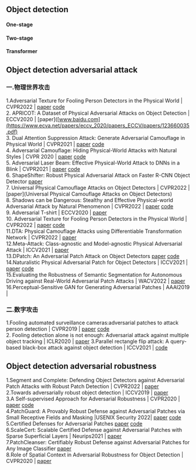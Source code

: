 ## Object detection
#### One-stage
#### Two-stage
#### Transformer


## Object detection adversarial attack

### 一.物理世界攻击
1.Adversarial Texture for Fooling Person Detectors in the Physical World | CVPR2022 |
[paper](https://openaccess.thecvf.com/content/CVPR2022/papers/Hu_Adversarial_Texture_for_Fooling_Person_Detectors_in_the_Physical_World_CVPR_2022_paper.pdf)
[code](https://github.com/WhoTHU/Adversarial_Texture)<br>
2. APRICOT: A Dataset of Physical Adversarial Attacks on Object Detection | ECCV2020 |
 [paper]([www.baidu.com](https://www.ecva.net/papers/eccv_2020/papers_ECCV/papers/123660035.pdf)<br>
3. Dual Attention Suppression Attack: Generate Adversarial Camouflage in Physical World | CVPR2021 |
[paper](https://openaccess.thecvf.com/content/CVPR2021/papers/Wang_Dual_Attention_Suppression_Attack_Generate_Adversarial_Camouflage_in_Physical_World_CVPR_2021_paper.pdf) 
[code](https://github.com/nlsde-safety-team/DualAttentionAttack)<br>
4. Adversarial Camouflage: Hiding Physical-World Attacks with Natural Styles | CVPR 2020 |
[paper](https://openaccess.thecvf.com/content_CVPR_2020/papers/Duan_Adversarial_Camouflage_Hiding_Physical-World_Attacks_With_Natural_Styles_CVPR_2020_paper.pdf)
[code](https://github.com/RjDuan/AdvCam-Hide-Adv-with-Natural-Styles)<br>
5. Adversarial Laser Beam: Effective Physical-World Attack to DNNs in a Blink | CVPR2021 |
[paper](https://openaccess.thecvf.com/content/CVPR2021/papers/Duan_Adversarial_Laser_Beam_Effective_Physical-World_Attack_to_DNNs_in_a_CVPR_2021_paper.pdf) 
[code](https://github.com/RjDuan/Advlight)<br>
6. ShapeShifter: Robust Physical Adversarial Attack on Faster R-CNN Object Detector [paper](https://arxiv.org/pdf/1804.05810.pdf)<br>
7. Universal Physical Camouflage Attacks on Object Detectors  | CVPR2022 |
[paper](Universal Physical Camouflage Attacks on Object Detectors)<br>
8. Shadows can be Dangerous: Stealthy and Effective Physical-world Adversarial Attack by Natural Phenomenon | CVPR2022 |
[paper](https://openaccess.thecvf.com/content/CVPR2022/papers/Zhong_Shadows_Can_Be_Dangerous_Stealthy_and_Effective_Physical-World_Adversarial_Attack_CVPR_2022_paper.pdf) 
[code](https://github.com/hncszyq/ShadowAttack)<br>
9. Adversarial T-shirt | ECCV2020 |
[paper](https://www.ecva.net/papers/eccv_2020/papers_ECCV/papers/123500647.pdf)<br>
10. Adversarial Texture for Fooling Person Detectors in the Physical World | CVPR2022 |
[paper](https://openaccess.thecvf.com/content/CVPR2022/papers/Hu_Adversarial_Texture_for_Fooling_Person_Detectors_in_the_Physical_World_CVPR_2022_paper.pdf)
[code](https://github.com/WhoTHU/Adversarial_Texture)<br>
11.DTA: Physical Camouflage Attacks using Differentiable Transformation Network | CVPR2022 |
[paper](https://openaccess.thecvf.com/content/CVPR2022/papers/Suryanto_DTA_Physical_Camouflage_Attacks_Using_Differentiable_Transformation_Network_CVPR_2022_paper.pdf)<br>
12.Meta-Attack: Class-agnostic and Model-agnostic Physical Adversarial Attack | ICCV2021 |
[paper](https://openaccess.thecvf.com/content/ICCV2021/papers/Feng_Meta-Attack_Class-Agnostic_and_Model-Agnostic_Physical_Adversarial_Attack_ICCV_2021_paper.pdf)<br>
13.DPatch: An Adversarial Patch Attack on Object Detectors
[paper](https://arxiv.org/pdf/1806.02299v4.pdf)
[code](https://github.com/veralauee/DPatch)<br>
14.Naturalistic Physical Adversarial Patch for Object Detectors | ICCV2021 |
[paper](https://openaccess.thecvf.com/content/ICCV2021/papers/Hu_Naturalistic_Physical_Adversarial_Patch_for_Object_Detectors_ICCV_2021_paper.pdf)
[code](https://github.com/aiiu-lab/naturalistic-adversarial-patch)<br>
15.Evaluating the Robustness of Semantic Segmentation for Autonomous Driving against Real-World Adversarial Patch Attacks | WACV2022 |
[paper](https://openaccess.thecvf.com/content/WACV2022/papers/Nesti_Evaluating_the_Robustness_of_Semantic_Segmentation_for_Autonomous_Driving_Against_WACV_2022_paper.pdf)<br>
16.Perceptual-Sensitive GAN for Generating Adversarial Patches | AAAI2019 |<br>




### 二.数字攻击
1.Fooling automated surveillance cameras:adversarial patches to attack person detection | CVPR2019 |
[paper](https://openaccess.thecvf.com/content_CVPRW_2019/papers/CV-COPS/Thys_Fooling_Automated_Surveillance_Cameras_Adversarial_Patches_to_Attack_Person_Detection_CVPRW_2019_paper.pdf)
[code](https://gitlab.com/EAVISE/adversarial-yolo)<br>
2. Fooling detection alone is not enough: Adversarial attack against multiple object tracking | ICLR2020 |
[paper](https://par.nsf.gov/servlets/purl/10197165)
3.Parallel rectangle flip attack: A query-based black-box attack against object detection | ICCV2021 |
[code](https://openaccess.thecvf.com/content/ICCV2021/papers/Liang_Parallel_Rectangle_Flip_Attack_A_Query-Based_Black-Box_Attack_Against_Object_ICCV_2021_paper.pdf)


## Object detection adversarial robustness
1.Segment and Complete: Defending Object Detectors against Adversarial Patch Attacks with Robust Patch Detection | CVPR2022 |
[paper](https://openaccess.thecvf.com/content/CVPR2022/papers/Liu_Segment_and_Complete_Defending_Object_Detectors_Against_Adversarial_Patch_Attacks_CVPR_2022_paper.pdf)<br>
2.Towards adversarially robust object detection |  ICCV2019 |
[paper](https://openaccess.thecvf.com/content_ICCV_2019/papers/Zhang_Towards_Adversarially_Robust_Object_Detection_ICCV_2019_paper.pdf)<br>
3.A Self-supervised Approach for Adversarial Robustness | CVPR2020 |
[paper](https://openaccess.thecvf.com/content_CVPR_2020/papers/Naseer_A_Self-supervised_Approach_for_Adversarial_Robustness_CVPR_2020_paper.pdf)
[code](https://github.com/Muzammal-Naseer/NRP)<br>
4.PatchGuard: A Provably Robust Defense against Adversarial Patches via Small Receptive Fields and Masking |USENIX Security 2022|
[paper](https://arxiv.org/pdf/2005.10884v5.pdf)
[code](https://github.com/inspire-group/PatchGuard)<br>
5.Certified Defenses for Adversarial Patches
[paper](https://openreview.net/pdf?id=HyeaSkrYPH)
[code](https://github.com/Ping-C/certifiedpatchdefense)<br>
6.ScaleCert: Scalable Certified Defense against Adversarial Patches with Sparse Superficial Layers | Neurips2021 |
[paper](https://proceedings.neurips.cc/paper/2021/file/ed519c02f134f2cdd836cba387b6a3c8-Paper.pdf)<br>
7.PatchCleanser: Certifiably Robust Defense against Adversarial Patches for Any Image Classifier
[paper](https://www.usenix.org/system/files/sec22fall_xiang.pdf)<br>
8.Role of Spatial Context in Adversarial Robustness for Object Detection | CVPR2020 |
[paper](https://openaccess.thecvf.com/content_CVPRW_2020/papers/w47/Saha_Role_of_Spatial_Context_in_Adversarial_Robustness_for_Object_Detection_CVPRW_2020_paper.pdf)<br>

